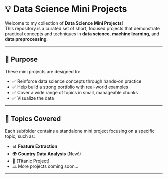 # 💡 Data Science Mini Projects

Welcome to my collection of **Data Science Mini Projects**!  
This repository is a curated set of short, focused projects that demonstrate practical concepts and techniques in **data science**, **machine learning**, and **data preprocessing**.

---

## 🎯 Purpose

These mini projects are designed to:

- ✅ Reinforce data science concepts through hands-on practice  
- ✅ Help build a strong portfolio with real-world examples  
- ✅ Cover a wide range of topics in small, manageable chunks
- ✅ Visualize the data 

---

## 🧠 Topics Covered

Each subfolder contains a standalone mini project focusing on a specific topic, such as:

- 📊 **Feature Extraction**  
- 🌍 **Country Data Analysis** (New!)
-  🚢 [Titanic Project]
- 🔜 More projects coming soon...

---

